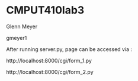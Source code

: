 # CMPUT410lab3

Glenn Meyer

gmeyer1

After running server.py, page can be accessed via :

http://localhost:8000/cgi/form_1.py

http://localhost:8000/cgi/form_2.py
